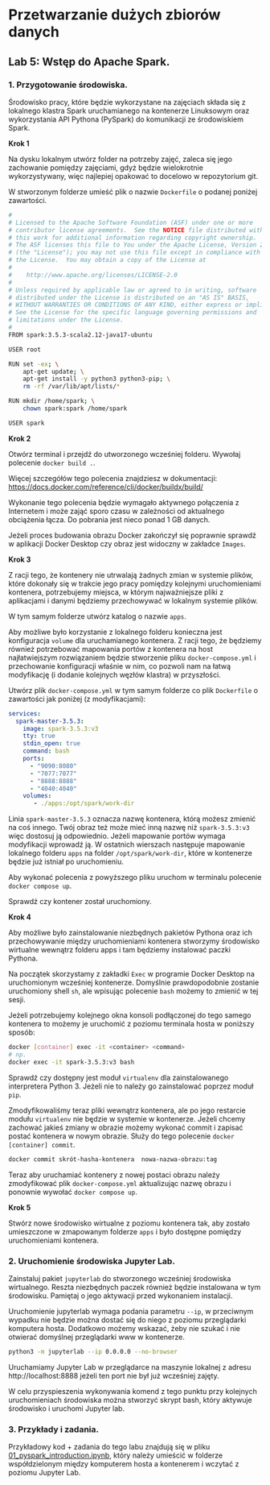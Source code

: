 # Przetwarzanie dużych zbiorów danych

## Lab 5: Wstęp do Apache Spark.

### 1. Przygotowanie środowiska.

Środowisko pracy, które będzie wykorzystane na zajęciach składa się z lokalnego klastra Spark uruchamianego na kontenerze Linuksowym oraz wykorzystania API Pythona (PySpark) do komunikacji ze środowiskiem Spark.

**Krok 1**  

Na dysku lokalnym utwórz folder na potrzeby zajęć, zaleca się jego zachowanie pomiędzy zajęciami, gdyż będzie wielokrotnie wykorzystywany, więc najlepiej opakować to docelowo w repozytorium git.

W stworzonym folderze umieść plik o nazwie `Dockerfile` o podanej poniżej zawartości.

```bash
#
# Licensed to the Apache Software Foundation (ASF) under one or more
# contributor license agreements.  See the NOTICE file distributed with
# this work for additional information regarding copyright ownership.
# The ASF licenses this file to You under the Apache License, Version 2.0
# (the "License"); you may not use this file except in compliance with
# the License.  You may obtain a copy of the License at
#
#    http://www.apache.org/licenses/LICENSE-2.0
#
# Unless required by applicable law or agreed to in writing, software
# distributed under the License is distributed on an "AS IS" BASIS,
# WITHOUT WARRANTIES OR CONDITIONS OF ANY KIND, either express or implied.
# See the License for the specific language governing permissions and
# limitations under the License.
#
FROM spark:3.5.3-scala2.12-java17-ubuntu

USER root

RUN set -ex; \
    apt-get update; \
    apt-get install -y python3 python3-pip; \
    rm -rf /var/lib/apt/lists/*

RUN mkdir /home/spark; \
	chown spark:spark /home/spark 

USER spark
```

**Krok 2**  

Otwórz terminal i przejdź do utworzonego wcześniej folderu. Wywołaj polecenie `docker build .`.

Więcej szczegółów tego polecenia znajdziesz w dokumentacji: https://docs.docker.com/reference/cli/docker/buildx/build/

Wykonanie tego polecenia będzie wymagało aktywnego połączenia z Internetem i może zająć sporo czasu w zależności od aktualnego obciążenia łącza. Do pobrania jest nieco ponad 1 GB danych.

Jeżeli proces budowania obrazu Docker zakończył się poprawnie sprawdź w aplikacji Docker Desktop czy obraz jest widoczny w zakładce `Images`.

**Krok 3**  

Z racji tego, że kontenery nie utrwalają żadnych zmian w systemie plików, które dokonały się w trakcie jego pracy pomiędzy kolejnymi uruchomieniami kontenera, potrzebujemy miejsca, w którym najważniejsze pliki z aplikacjami i danymi będziemy przechowywać w lokalnym systemie plików.

W tym samym folderze utwórz katalog o nazwie `apps`.

Aby możliwe było korzystanie z lokalnego folderu konieczna jest konfiguracja `volume` dla uruchamianego kontenera. Z racji tego, że będziemy również potrzebować mapowania portów z kontenera na host najłatwiejszym rozwiązaniem będzie stworzenie pliku `docker-compose.yml` i przechowanie konfiguracji właśnie w nim, co pozwoli nam na łatwą modyfikację (i dodanie kolejnych węzłów klastra) w przyszłości.

Utwórz plik `docker-compose.yml` w tym samym folderze co plik `Dockerfile` o zawartości jak poniżej (z modyfikacjami):

```yml
services:
  spark-master-3.5.3:
    image: spark-3.5.3:v3
    tty: true
    stdin_open: true
    command: bash
    ports:
      - "9090:8080"
      - "7077:7077"
      - "8888:8888"
      - "4040:4040"
    volumes:
       - ./apps:/opt/spark/work-dir
```

Linia `spark-master-3.5.3` oznacza nazwę kontenera, którą możesz zmienić na coś innego. Twój obraz też może mieć inną nazwę niż `spark-3.5.3:v3` więc dostosuj ją odpowiednio. Jeżeli mapowanie portów wymaga modyfikacji wprowadź ją. W ostatnich wierszach następuje mapowanie lokalnego folderu `apps` na folder `/opt/spark/work-dir`, które w kontenerze będzie już istniał po uruchomieniu.

Aby wykonać polecenia z powyższego pliku uruchom w terminalu polecenie `docker compose up`.

Sprawdź czy kontener został uruchomiony.

**Krok 4**  

Aby możliwe było zainstalowanie niezbędnych pakietów Pythona oraz ich przechowywanie między uruchomieniami kontenera stworzymy środowisko wirtualne wewnątrz folderu apps i tam będziemy instalować paczki Pythona.

Na początek skorzystamy z zakładki `Exec` w programie Docker Desktop na uruchomionym wcześniej kontenerze. Domyślnie prawdopodobnie zostanie uruchomiony shell `sh`, ale wpisując polecenie `bash` możemy to zmienić w tej sesji.

Jeżeli potrzebujemy kolejnego okna konsoli podłączonej do tego samego kontenera to możemy je uruchomić z poziomu terminala hosta w poniższy sposób:

```bash
docker [container] exec -it <container> <command>
# np. 
docker exec -it spark-3.5.3:v3 bash
```

Sprawdź czy dostępny jest moduł `virtualenv` dla zainstalowanego interpretera Python 3. Jeżeli nie to należy go zainstalować poprzez moduł `pip`.

Zmodyfikowaliśmy teraz pliki wewnątrz kontenera, ale po jego restarcie modułu  `virtualenv` nie będzie w systemie w kontenerze. Jeżeli chcemy zachować jakieś zmiany w obrazie możemy wykonać commit i zapisać postać kontenera w nowym obrazie. Służy do tego polecenie `docker [container] commit`.

```bash
docker commit skrót-hasha-kontenera  nowa-nazwa-obrazu:tag
```

Teraz aby uruchamiać kontenery z nowej postaci obrazu należy zmodyfikować plik `docker-compose.yml` aktualizując nazwę obrazu i ponownie wywołać `docker compose up`.


**Krok 5**

Stwórz nowe środowisko wirtualne z poziomu kontenera tak, aby zostało umieszczone w zmapowanym folderze `apps` i było dostępne pomiędzy uruchomieniami kontenera.


### 2. Uruchomienie środowiska Jupyter Lab.


Zainstaluj pakiet `jupyterlab` do stworzonego wcześniej środowiska wirtualnego. Reszta niezbędnych paczek również będzie instalowana w tym środowisku. Pamiętaj o jego aktywacji przed wykonaniem instalacji.

Uruchomienie jupyterlab wymaga podania parametru `--ip`, w przeciwnym wypadku nie będzie można dostać się do niego z poziomu przeglądarki komputera hosta. Dodatkowo możemy wskazać, żeby nie szukać i nie otwierać domyślnej przeglądarki www w kontenerze.

```bash
python3 -m jupyterlab --ip 0.0.0.0 --no-browser
```

Uruchamiamy Jupyter Lab w przeglądarce na maszynie lokalnej z adresu http://localhost:8888 jeżeli ten port nie był już wcześniej zajęty.

W celu przyspieszenia wykonywania komend z tego punktu przy kolejnych uruchomieniach środowiska można stworzyć skrypt bash, który aktywuje środowisko i uruchomi Jupyter lab.

### 3. Przykłady i zadania.

Przykładowy kod + zadania do tego labu znajdują się w pliku [01_pyspark_introduction.ipynb](01_pyspark_introduction.ipynb), który należy umieścić w folderze współdzielonym między komputerem hosta a kontenerem i wczytać z poziomu Jupyter Lab.

